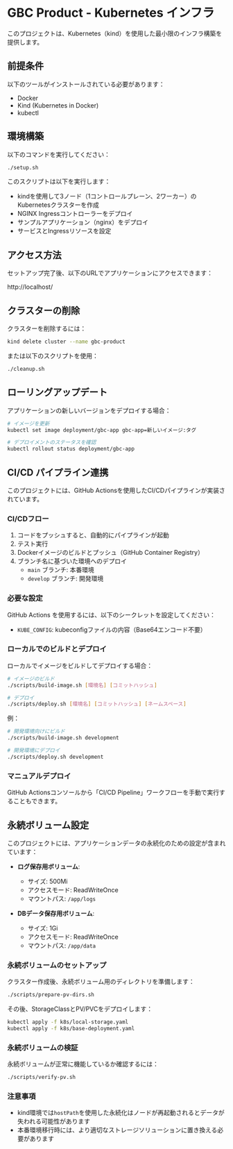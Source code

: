 # GBC Product - Kubernetes インフラ

このプロジェクトは、Kubernetes（kind）を使用した最小限のインフラ構築を提供します。

## 前提条件

以下のツールがインストールされている必要があります：

- Docker
- Kind (Kubernetes in Docker)
- kubectl

## 環境構築

以下のコマンドを実行してください：

```bash
./setup.sh
```

このスクリプトは以下を実行します：
- kindを使用して3ノード（1コントロールプレーン、2ワーカー）のKubernetesクラスターを作成
- NGINX Ingressコントローラーをデプロイ
- サンプルアプリケーション（nginx）をデプロイ
- サービスとIngressリソースを設定

## アクセス方法

セットアップ完了後、以下のURLでアプリケーションにアクセスできます：

http://localhost/

## クラスターの削除

クラスターを削除するには：

```bash
kind delete cluster --name gbc-product
```

または以下のスクリプトを使用：

```bash
./cleanup.sh
```

## ローリングアップデート

アプリケーションの新しいバージョンをデプロイする場合：

```bash
# イメージを更新
kubectl set image deployment/gbc-app gbc-app=新しいイメージ:タグ

# デプロイメントのステータスを確認
kubectl rollout status deployment/gbc-app
```

## CI/CD パイプライン連携

このプロジェクトには、GitHub Actionsを使用したCI/CDパイプラインが実装されています。

### CI/CDフロー

1. コードをプッシュすると、自動的にパイプラインが起動
2. テスト実行
3. Dockerイメージのビルドとプッシュ（GitHub Container Registry）
4. ブランチ名に基づいた環境へのデプロイ
   - `main` ブランチ: 本番環境
   - `develop` ブランチ: 開発環境

### 必要な設定

GitHub Actions を使用するには、以下のシークレットを設定してください：

- `KUBE_CONFIG`: kubeconfigファイルの内容（Base64エンコード不要）

### ローカルでのビルドとデプロイ

ローカルでイメージをビルドしてデプロイする場合：

```bash
# イメージのビルド
./scripts/build-image.sh [環境名] [コミットハッシュ]

# デプロイ
./scripts/deploy.sh [環境名] [コミットハッシュ] [ネームスペース]
```

例：
```bash
# 開発環境向けにビルド
./scripts/build-image.sh development

# 開発環境にデプロイ
./scripts/deploy.sh development
```

### マニュアルデプロイ

GitHub Actionsコンソールから「CI/CD Pipeline」ワークフローを手動で実行することもできます。

## 永続ボリューム設定

このプロジェクトには、アプリケーションデータの永続化のための設定が含まれています：

- **ログ保存用ボリューム**:
  - サイズ: 500Mi
  - アクセスモード: ReadWriteOnce
  - マウントパス: `/app/logs`

- **DBデータ保存用ボリューム**:
  - サイズ: 1Gi
  - アクセスモード: ReadWriteOnce
  - マウントパス: `/app/data`

### 永続ボリュームのセットアップ

クラスター作成後、永続ボリューム用のディレクトリを準備します：

```bash
./scripts/prepare-pv-dirs.sh
```

その後、StorageClassとPV/PVCをデプロイします：

```bash
kubectl apply -f k8s/local-storage.yaml
kubectl apply -f k8s/base-deployment.yaml
```

### 永続ボリュームの検証

永続ボリュームが正常に機能しているか確認するには：

```bash
./scripts/verify-pv.sh
```

### 注意事項

- kind環境では`hostPath`を使用した永続化はノードが再起動されるとデータが失われる可能性があります
- 本番環境移行時には、より適切なストレージソリューションに置き換える必要があります 